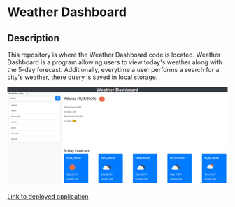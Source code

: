 # Weather Dashboard

## Description 

This repository is where the Weather Dashboard code is located. Weather Dashboard is a program allowing users to view today's weather along with the 5-day forecast. Additionally, everytime a user performs a search for a city's weather, there query is saved in local storage.

![Image of Weather Dashboard](https://github.com/gacx89/weather-dashboard/blob/main/assets/images/appscreenshot.png)

[Link to deployed application](https://gacx89.github.io/weather-dashboard/index.html)